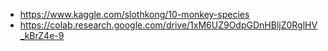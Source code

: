  * https://www.kaggle.com/slothkong/10-monkey-species
 * https://colab.research.google.com/drive/1xM6UZ9OdpGDnHBljZ0RglHV_kBrZ4e-9